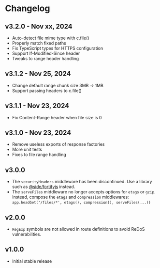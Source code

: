 # Changelog

## v3.2.0 - Nov xx, 2024

- Auto-detect file mime type with c.file()
- Properly match fixed paths
- Fix TypeScript types for HTTPS configuration
- Support If-Modified-Since header
- Tweaks to range header handling

## v3.1.2 - Nov 25, 2024

- Change default range chunk size 3MB => 1MB
- Support passing headers to c.file()

## v3.1.1 - Nov 23, 2024

- Fix Content-Range header when file size is 0

## v3.1.0 - Nov 23, 2024

- Remove useless exports of response factories
- More unit tests
- Fixes to file range handling

## v3.0.0

- The `securityHeaders` middleware has been discontinued. Use a library such as
  [@side/fortifyjs](https://www.npmjs.com/package/@side/fortifyjs) instead.
- The `serveFiles` middleware no longer accepts options for `etags` or `gzip`.
  Instead, compose the `etags` and `compression` middlewares:
  `app.headGet('/files/*', etags(), compression(), serveFiles(...))`

## v2.0.0

- `RegExp` symbols are not allowed in route definitions to avoid ReDoS
  vulnerabilities.

## v1.0.0

- Initial stable release
